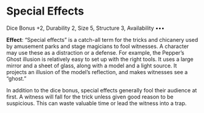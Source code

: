 # Special Effects

Dice Bonus +2, Durability 2, Size 5, Structure 3, Availability •••

**Effect**: “Special effects” is a catch-all term for the tricks
and chicanery used by amusement parks and stage magicians
to fool witnesses. A character may use these as a distraction
or a defense. For example, the Pepper’s Ghost illusion is
relatively easy to set up with the right tools. It uses a large
mirror and a sheet of glass, along with a model and a light
source. It projects an illusion of the model’s reflection, and
makes witnesses see a “ghost.”

In addition to the dice bonus, special effects generally fool
their audience at first. A witness will fall for the trick unless
given good reason to be suspicious. This can waste valuable
time or lead the witness into a trap.